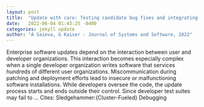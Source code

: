 ```yaml
---
layout: post
title:  "Update with care: Testing candidate bug fixes and integrating selective updates through binary rewriting"
date:   2022-06-04 01:43:25 -0400
categories: jekyll update
author: "A Saieva, G Kaiser - Journal of Systems and Software, 2022"
---
```

Enterprise software updates depend on the interaction between user and developer organizations. This interaction becomes especially complex when a single developer organization writes software that services hundreds of different user organizations. Miscommunication during patching and deployment efforts lead to insecure or malfunctioning software installations. While developers oversee the code, the update process starts and ends outside their control. Since developer test suites may fail to … Cites: ‪Sledgehammer:{Cluster-Fueled} Debugging‬